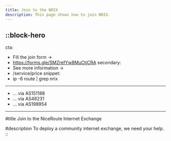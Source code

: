 ```yaml
---
title: Join to the NRIX
description: This page shows how to join NRIX.
---
```


::block-hero
---
cta:
  - Fill the join form →
  - https://forms.gle/SMZrefYw8MuCtjCRA
secondary:
  - See more information →
  - /service/price
snippet: 
  - ip -6 route | grep nrix
  - -----
  - ... via AS151188
  - ... via AS48231
  - ... via AS198954
---

#title
Join to the NiceRoute Internet Exchange

#description
To deploy a community internet exchange, we need your help.
::
